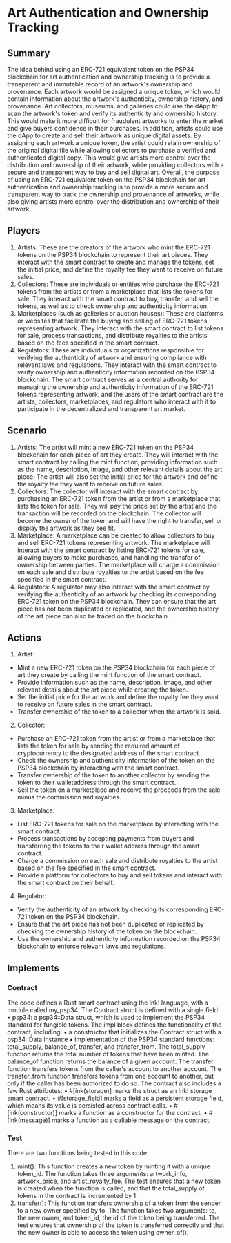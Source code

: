 # Art Authentication and Ownership Tracking
## Summary
The idea behind using an ERC-721 equivalent token on the PSP34 blockchain for art authentication and ownership tracking is to provide a transparent and immutable record of an artwork's ownership and provenance.
Each artwork would be assigned a unique token, which would contain information about the artwork's authenticity, ownership history, and provenance. Art collectors, museums, and galleries could use the dApp to scan the artwork's token and verify its authenticity and ownership history. This would make it more difficult for fraudulent artworks to enter the market and give buyers confidence in their purchases.
In addition, artists could use the dApp to create and sell their artwork as unique digital assets. By assigning each artwork a unique token, the artist could retain ownership of the original digital file while allowing collectors to purchase a verified and authenticated digital copy. This would give artists more control over the distribution and ownership of their artwork, while providing collectors with a secure and transparent way to buy and sell digital art.
Overall, the purpose of using an ERC-721 equivalent token on the PSP34 blockchain for art authentication and ownership tracking is to provide a more secure and transparent way to track the ownership and provenance of artworks, while also giving artists more control over the distribution and ownership of their artwork.

## Players
1. Artists: These are the creators of the artwork who mint the ERC-721 tokens on the PSP34 blockchain to represent their art pieces. They interact with the smart contract to create and manage the tokens, set the initial price, and define the royalty fee they want to receive on future sales.
2. Collectors: These are individuals or entities who purchase the ERC-721 tokens from the artists or from a marketplace that lists the tokens for sale. They interact with the smart contract to buy, transfer, and sell the tokens, as well as to check ownership and authenticity information.
3. Marketplaces (such as galleries or auction houses): These are platforms or websites that facilitate the buying and selling of ERC-721 tokens representing artwork. They interact with the smart contract to list tokens for sale, process transactions, and distribute royalties to the artists based on the fees specified in the smart contract.
4. Regulators: These are individuals or organizations responsible for verifying the authenticity of artwork and ensuring compliance with relevant laws and regulations. They interact with the smart contract to verify ownership and authenticity information recorded on the PSP34 blockchain.
The smart contract serves as a central authority for managing the ownership and authenticity information of the ERC-721 tokens representing artwork, and the users of the smart contract are the artists, collectors, marketplaces, and regulators who interact with it to participate in the decentralized and transparent art market.

## Scenario
1. Artists: The artist will mint a new ERC-721 token on the PSP34 blockchain for each piece of art they create. They will interact with the smart contract by calling the mint function, providing information such as the name, description, image, and other relevant details about the art piece. The artist will also set the initial price for the artwork and define the royalty fee they want to receive on future sales.
2. Collectors: The collector will interact with the smart contract by purchasing an ERC-721 token from the artist or from a marketplace that lists the token for sale. They will pay the price set by the artist and the transaction will be recorded on the blockchain. The collector will become the owner of the token and will have the right to transfer, sell or display the artwork as they see fit.
3. Marketplace: A marketplace can be created to allow collectors to buy and sell ERC-721 tokens representing artwork. The marketplace will interact with the smart contract by listing ERC-721 tokens for sale, allowing buyers to make purchases, and handling the transfer of ownership between parties. The marketplace will charge a commission on each sale and distribute royalties to the artist based on the fee specified in the smart contract.
4. Regulators: A regulator may also interact with the smart contract by verifying the authenticity of an artwork by checking its corresponding ERC-721 token on the PSP34 blockchain. They can ensure that the art piece has not been duplicated or replicated, and the ownership history of the art piece can also be traced on the blockchain.

## Actions
1. Artist:
- Mint a new ERC-721 token on the PSP34 blockchain for each piece of art they create by calling the mint function of the smart contract.
- Provide information such as the name, description, image, and other relevant details about the art piece while creating the token.
- Set the initial price for the artwork and define the royalty fee they want to receive on future sales in the smart contract.
- Transfer ownership of the token to a collector when the artwork is sold.
2. Collector:
- Purchase an ERC-721 token from the artist or from a marketplace that lists the token for sale by sending the required amount of cryptocurrency to the designated address of the smart contract.
- Check the ownership and authenticity information of the token on the PSP34 blockchain by interacting with the smart contract.
- Transfer ownership of the token to another collector by sending the token to their walletaddress through the smart contract.
- Sell the token on a marketplace and receive the proceeds from the sale minus the
commission and royalties. 
3. Marketplace:
- List ERC-721 tokens for sale on the marketplace by interacting with the smart contract.
- Process transactions by accepting payments from buyers and transferring the tokens to
their wallet address through the smart contract.
- Charge a commission on each sale and distribute royalties to the artist based on the fee
specified in the smart contract.
- Provide a platform for collectors to buy and sell tokens and interact with the smart
contract on their behalf. 
4. Regulator:
- Verify the authenticity of an artwork by checking its corresponding ERC-721 token on the PSP34 blockchain.
- Ensure that the art piece has not been duplicated or replicated by checking the ownership history of the token on the blockchain.
- Use the ownership and authenticity information recorded on the PSP34 blockchain to enforce relevant laws and regulations.

## Implements
### Contract
The code defines a Rust smart contract using the Ink! language, with a module called my_psp34. The Contract struct is defined with a single field:
• psp34: a psp34::Data struct, which is used to implement the PSP34 standard for fungible tokens.
The impl block defines the functionality of the contract, including:
• a constructor that initializes the Contract struct with a psp34::Data instance
• implementation of the PSP34 standard functions: total_supply, balance_of, transfer, and transfer_from.
The total_supply function returns the total number of tokens that have been minted. The balance_of function returns the balance of a given account.
The transfer function transfers tokens from the caller's account to another account.
The transfer_from function transfers tokens from one account to another, but only if the caller has been authorized to do so.
The contract also includes a few Rust attributes:
• #[ink(storage)] marks the struct as an Ink! storage smart contract.
• #[storage_field] marks a field as a persistent storage field, which means its value is persisted across contract calls.
• #[ink(constructor)] marks a function as a constructor for the contract.
• #[ink(message)] marks a function as a callable message on the contract.

### Test
There are two functions being tested in this code:
1. mint(): This function creates a new token by minting it with a unique token_id. The function
takes three arguments: artwork_info, artwork_price, and artist_royalty_fee. The test ensures that a new token is created when the function is called, and that the total_supply of tokens in the contract is incremented by 1.
2. transfer(): This function transfers ownership of a token from the sender to a new owner specified by to. The function takes two arguments: to, the new owner, and token_id, the id of the token being transferred. The test ensures that ownership of the token is transferred correctly and that the new owner is able to access the token using owner_of().
